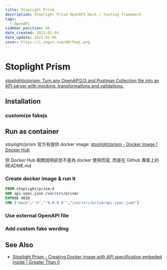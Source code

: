 ```yaml
---
title: Stoplight Prism
description: Stoplight Prism OpenAPI mock / testing framework
tags:
  - OpenAPI
sidebar_position: 60
date_created: 2023-01-04
date_update: 2023-01-04
cover: https://i.imgur.com/mErPwqL.png
---
```


Stoplight Prism
================

[stoplightio/prism: Turn any OpenAPI2/3 and Postman Collection file into an API server with mocking, transformations and validations.](https://github.com/stoplightio/prism)


Installation
------------


### customize fakejs


Run as container
----------------

stoplight/prism 官方有提供 docker image:
[stoplight/prism - Docker Image | Docker Hub](https://hub.docker.com/r/stoplight/prism)

但 Docker Hub 相關說明卻並不是為 docker 使用而寫, 而是在 Github 專案上的 README.md

### Create docker image & run it

``` Dockerfile
FROM stoplight/prism:4
ADD api-spec.json /usr/src/prism/
EXPOSE 4010
CMD ["mock","-h","'0.0.0.0'","/usr/src/prism/api-spec.json"]
```

### Use external OpenAPI file


### Add custom fake wording





See Also
--------

- [Stoplight Prism - Creating Docker image with API specification embeded inside | Greater Than 0](https://www.greaterthan0.com/stoplight-prism-creating-docker-image-api-specification-embeded-inside)
